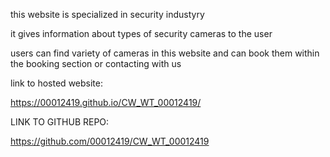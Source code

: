this website is specialized in security industyry


it gives information about types of security cameras to the user


users can find variety of cameras in this website and can book them within the booking section or contacting with us











link to hosted website:

https://00012419.github.io/CW_WT_00012419/


LINK TO GITHUB REPO:

https://github.com/00012419/CW_WT_00012419